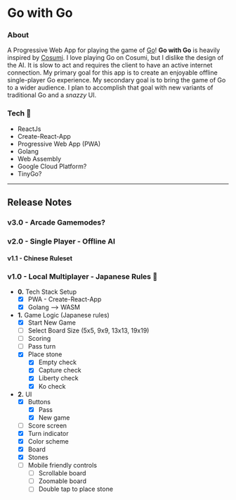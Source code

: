 # Go with Go

### About

A Progressive Web App for playing the game of [Go](<https://en.wikipedia.org/wiki/Go_(game)>)! **Go with Go** is heavily inspired by [Cosumi](https://www.cosumi.net/en/). I love playing Go on Cosumi, but I dislike the design of the AI. It is slow to act and requires the client to have an active internet connection. My primary goal for this app is to create an enjoyable offline single-player Go experience. My secondary goal is to bring the game of Go to a wider audience. I plan to accomplish that goal with new variants of traditional Go and a _snazzy_ UI.

### Tech :construction:

- ReactJs
- Create-React-App
- Progressive Web App (PWA)
- Golang
- Web Assembly
- Google Cloud Platform?
- TinyGo?

---

## Release Notes

### v3.0 - Arcade Gamemodes?

### v2.0 - Single Player - Offline AI

#### v1.1 - Chinese Ruleset

### v1.0 - Local Multiplayer - Japanese Rules :construction:

- **0.** Tech Stack Setup
  - [x] PWA - Create-React-App
  - [x] Golang --> WASM
- **1.** Game Logic (Japanese rules)
  - [x] Start New Game
  - [ ] Select Board Size (5x5, 9x9, 13x13, 19x19)
  - [ ] Scoring
  - [ ] Pass turn
  - [x] Place stone
    - [x] Empty check
    - [x] Capture check
    - [x] Liberty check
    - [x] Ko check
- **2.** UI
  - [x] Buttons
    - [x] Pass
    - [x] New game
  - [ ] Score screen
  - [x] Turn indicator
  - [x] Color scheme
  - [x] Board
  - [x] Stones
  - [ ] Mobile friendly controls
    - [ ] Scrollable board
    - [ ] Zoomable board
    - [ ] Double tap to place stone
